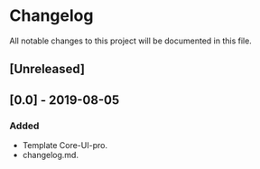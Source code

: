 # Changelog
All notable changes to this project will be documented in this file.

## [Unreleased]

## [0.0] - 2019-08-05
### Added
- Template Core-UI-pro.
- changelog.md.
